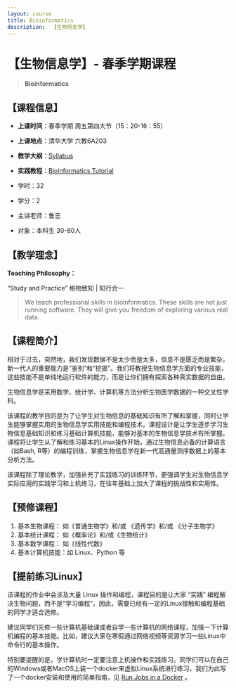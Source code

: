 ```yaml
---
layout: course
title: Bioinformatics
description:  【生物信息学】
---
```


# 【生物信息学】- 春季学期课程

> **Bioinformatics**



## 【课程信息】

* **上课时间**：春季学期 周五第四大节（15：20-16：55）
* **上课地点**：清华大学 六教6A203
* **教学大纲**：[Syllabus](https://365.kdocs.cn/l/caAbfIt5y8Fk)
* **实践教程**：[Bioinformatics Tutorial](https://book.ncrnalab.org)
  
* 学时：32
* 学分：2
* 主讲老师：鲁志
* 对象：本科生 30-80人



## 【教学理念】

**Teaching Philosophy：**

“Study and Practice”  格物致知 \| 知行合一

> We teach professional skills in bioinformatics. These skills are not just running software. They will give you freedom of exploring various real data.



## 【课程简介】

相对于过去，突然地，我们发现数据不是太少而是太多，信息不是匮乏而是繁杂，新一代人的重要能力是“鉴别”和“挖掘”。我们将教授生物信息学方面的专业技能， 这些技能不是单纯地运行软件的能力，而是让你们拥有探索各种真实数据的自由。

生物信息学是采用数学、统计学、计算机等方法分析生物医学数据的一种交叉性学科。

该课程的教学目的是为了让学生对生物信息的基础知识有所了解和掌握，同时让学生能够掌握实用的生物信息学实用技能和编程技术。课程设计是让学生逐步学习生物信息基础知识和练习基础计算机技能，能够对基本的生物信息学技术有所掌握。课程将让学生从了解和练习基本的Linux操作开始，通过生物信息必备的计算语言（如Bash, R等）的编程训练，掌握生物信息学在新一代高通量测序数据上的基本分析方法。

该课程除了理论教学，加强补充了实践练习的训练环节，更强调学生对生物信息学实际应用的实践学习和上机练习，在往年基础上加大了课程的挑战性和实用性。



## 【预修课程】

1. 基本生物课程： 如《普通生物学》和/或 《遗传学》和/或 《分子生物学》
2. 基本统计课程： 如《概率论》和/或《生物统计》
3. 基本数学课程： 如《线性代数》
4. 基本计算机技能：如 Linux、Python 等


## 【提前练习Linux】

该课程的作业中会涉及大量 Linux 操作和编程，课程目的是让大家 “实践” 编程解决生物问题，而不是“学习编程”，因此，需要已经有一定的Linux接触和编程基础的同学才适合选修。

建议同学们先修一些计算机基础课或者自学一些计算机的网络课程，加强一下计算机编程的基本技能。比如，建议大家在寒假通过网络视频等资源学习一些Linux中命令行的基本操作。

特别要提醒的是，学计算机时一定要注意上机操作和实践练习。同学们可以在自己的Windows或者MacOS上装一个docker来虚拟Linux系统进行练习，我们为此写了一个docker安装和使用的简单指南，见 [Run Jobs in a Docker](https://book.ncrnalab.org/teaching/getting-started/docker) 。

